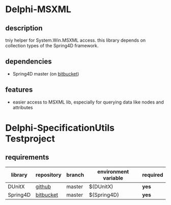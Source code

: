 # Delphi-MSXML
## description
tniy helper for System.Win.MSXML access. this library depends on collection types of the Spring4D framework. 

## dependencies
- Spring4D master (on [bitbucket](https://bitbucket.org/sglienke/spring4d))

## features
- easier access to MSXML lib, especially for querying data like nodes and attributes

# Delphi-SpecificationUtils Testproject
## requirements
library  | repository | branch | environment variable | required
------------- | ------------- | ------------- | ------------- | -------------
DUnitX | [github](https://github.com/VSoftTechnologies/DUnitX) | master | $(DUnitX) | **yes**
Spring4D | [bitbucket](https://bitbucket.org/sglienke/spring4d) | master | $(Spring4D) | **yes**
